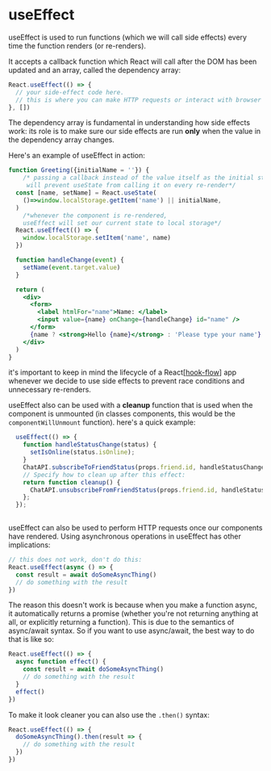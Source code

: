 # useEffect

useEffect is used to run functions (which we will call side effects) every time the function renders (or re-renders).

It accepts a
callback function which React will call after the DOM has been updated and an array, called the dependency array:
```javascript
React.useEffect(() => {
  // your side-effect code here.
  // this is where you can make HTTP requests or interact with browser APIs.
}, [])
```

The dependency array is fundamental in understanding how side effects work: its role is to make sure our side effects are run **only** when the value in the dependency array changes.

Here's an example of useEffect in action:

```jsx
function Greeting({initialName = ''}) {
    /* passing a callback instead of the value itself as the initial state
     will prevent useState from calling it on every re-render*/
  const [name, setName] = React.useState(
    ()=>window.localStorage.getItem('name') || initialName,
  )
    /*whenever the component is re-rendered, 
    useEffect will set our current state to local storage*/
  React.useEffect(() => {
    window.localStorage.setItem('name', name)
  })

  function handleChange(event) {
    setName(event.target.value)
  }

  return (
    <div>
      <form>
        <label htmlFor="name">Name: </label>
        <input value={name} onChange={handleChange} id="name" />
      </form>
      {name ? <strong>Hello {name}</strong> : 'Please type your name'}
    </div>
  )
}
```

it's important to keep in mind the lifecycle of a React[[hook-flow]] app whenever we decide to use side effects to prevent race conditions and unnecessary re-renders.

useEffect also can be used with a **cleanup** function that is used when the component is unmounted (in classes components, this would be the `componentWillUnmount` function). 
here's a quick example:
```javascript
  useEffect(() => {
    function handleStatusChange(status) {
      setIsOnline(status.isOnline);
    }
    ChatAPI.subscribeToFriendStatus(props.friend.id, handleStatusChange);
    // Specify how to clean up after this effect:
    return function cleanup() {
      ChatAPI.unsubscribeFromFriendStatus(props.friend.id, handleStatusChange);
    };
  });
  
```

useEffect can also be used to perform HTTP requests once our components have rendered. Using asynchronous operations in useEffect has other implications:


```javascript
// this does not work, don't do this:
React.useEffect(async () => {
  const result = await doSomeAsyncThing()
  // do something with the result
})
```

The reason this doesn't work is because when you make a function async, it
automatically returns a promise (whether you're not returning anything at all,
or explicitly returning a function). This is due to the semantics of async/await
syntax. So if you want to use async/await, the best way to do that is like so:

```javascript
React.useEffect(() => {
  async function effect() {
    const result = await doSomeAsyncThing()
    // do something with the result
  }
  effect()
})
```

To make it look cleaner you can also use the `.then()` syntax:

```javascript
React.useEffect(() => {
  doSomeAsyncThing().then(result => {
    // do something with the result
  })
})
```

[//begin]: # "Autogenerated link references for markdown compatibility"
[hook-flow]: hook-flow.md "Hook Flow"
[//end]: # "Autogenerated link references"